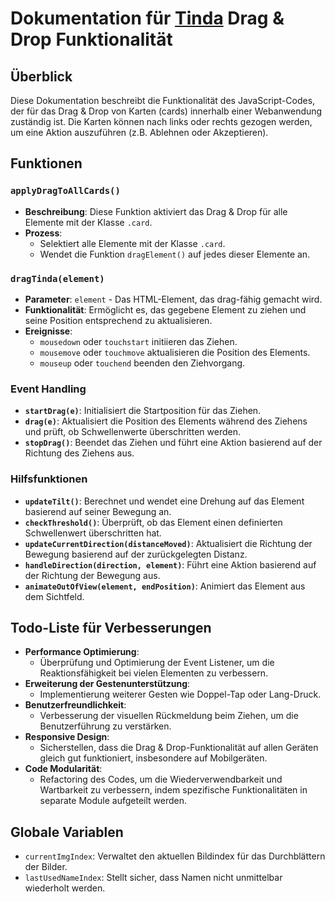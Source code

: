 # Dokumentation für <u>Tinda</u> Drag & Drop Funktionalität

## Überblick

Diese Dokumentation beschreibt die Funktionalität des JavaScript-Codes, der für das Drag & Drop von Karten (cards) innerhalb einer Webanwendung zuständig ist. Die Karten können nach links oder rechts gezogen werden, um eine Aktion auszuführen (z.B. Ablehnen oder Akzeptieren).

## Funktionen

### `applyDragToAllCards()`

- **Beschreibung**: Diese Funktion aktiviert das Drag & Drop für alle Elemente mit der Klasse `.card`.
- **Prozess**:
  - Selektiert alle Elemente mit der Klasse `.card`.
  - Wendet die Funktion `dragElement()` auf jedes dieser Elemente an.

### `dragTinda(element)`

- **Parameter**: `element` - Das HTML-Element, das drag-fähig gemacht wird.
- **Funktionalität**: Ermöglicht es, das gegebene Element zu ziehen und seine Position entsprechend zu aktualisieren.
- **Ereignisse**:
  - `mousedown` oder `touchstart` initiieren das Ziehen.
  - `mousemove` oder `touchmove` aktualisieren die Position des Elements.
  - `mouseup` oder `touchend` beenden den Ziehvorgang.

### Event Handling

- **`startDrag(e)`**: Initialisiert die Startposition für das Ziehen.
- **`drag(e)`**: Aktualisiert die Position des Elements während des Ziehens und prüft, ob Schwellenwerte überschritten werden.
- **`stopDrag()`**: Beendet das Ziehen und führt eine Aktion basierend auf der Richtung des Ziehens aus.

### Hilfsfunktionen

- **`updateTilt()`**: Berechnet und wendet eine Drehung auf das Element basierend auf seiner Bewegung an.
- **`checkThreshold()`**: Überprüft, ob das Element einen definierten Schwellenwert überschritten hat.
- **`updateCurrentDirection(distanceMoved)`**: Aktualisiert die Richtung der Bewegung basierend auf der zurückgelegten Distanz.
- **`handleDirection(direction, element)`**: Führt eine Aktion basierend auf der Richtung der Bewegung aus.
- **`animateOutOfView(element, endPosition)`**: Animiert das Element aus dem Sichtfeld.

## Todo-Liste für Verbesserungen

- **Performance Optimierung**:
  - Überprüfung und Optimierung der Event Listener, um die Reaktionsfähigkeit bei vielen Elementen zu verbessern.
- **Erweiterung der Gestenunterstützung**:
  - Implementierung weiterer Gesten wie Doppel-Tap oder Lang-Druck.
- **Benutzerfreundlichkeit**:
  - Verbesserung der visuellen Rückmeldung beim Ziehen, um die Benutzerführung zu verstärken.
- **Responsive Design**:
  - Sicherstellen, dass die Drag & Drop-Funktionalität auf allen Geräten gleich gut funktioniert, insbesondere auf Mobilgeräten.
- **Code Modularität**:
  - Refactoring des Codes, um die Wiederverwendbarkeit und Wartbarkeit zu verbessern, indem spezifische Funktionalitäten in separate Module aufgeteilt werden.

## Globale Variablen

- `currentImgIndex`: Verwaltet den aktuellen Bildindex für das Durchblättern der Bilder.
- `lastUsedNameIndex`: Stellt sicher, dass Namen nicht unmittelbar wiederholt werden.


